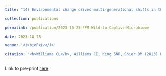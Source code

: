 ```yaml
---
title: "14) Environmental change drives multi-generational shifts in the gut microbiome that mirror changing animal fitness"

collection: publications

permalink: /publication/2023-10-25-PPM-Wild-to-Captive-Microbiome

date: 2023-10-28

venue: '<i>bioRxiv</i>'

citation: '<b>Williams CL</b>, Williams CE, King SND, Shier DM (2023) Environmental change drives multi-generational shifts in the gut microbiome that mirror changing animal fitness. <i>bioRxiv</i> 2023.10.24.563854; doi: https://doi.org/10.1101/2023.10.24.563854'
---
```


 Link to pre-print [here](https://www.biorxiv.org/content/10.1101/2023.10.24.563854v1)
